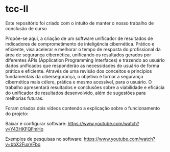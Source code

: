 # tcc-II
Este repositório foi criado com o intuito de manter o nosso trabalho de conclusão de curso

Propõe-se aqui, a criação de um software unificador de
resultados de indicadores de comprometimento de inteligência cibernética. Prático e
eficiente, visa acelerar e melhorar o tempo de resposta do profissional da área de segurança
cibernética, unificando os resultados gerados por diferentes APIs (Application Programming
Interfaces) e trazendo ao usuário dados unificados que responderão as necessidades do
usuário de forma prática e eficiente. Através de uma revisão dos conceitos e princípios
fundamentais da cibersegurança, o objetivo é tornar a segurança cibernética mais célere,
prática e mesmo acessível, para o usuário. O trabalho apresentará resultados e conclusões
sobre a viabilidade e eficácia do unificador de resultados desenvolvido, além de sugestões
para melhorias futuras.

Foram criados dois vídeos contendo a explicação sobre o funcionamento do projeto:

Baixar e configurar software:
https://www.youtube.com/watch?v=Y43HKFQFmHo

Exemplos de pesquisas no software:
https://www.youtube.com/watch?v=bbX2FuxVFbo
